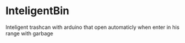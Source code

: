 # InteligentBin
Inteligent trashcan with arduino that open automaticly when enter in his range with garbage
